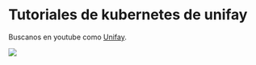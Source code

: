 # Tutoriales de kubernetes de unifay



Buscanos en youtube como [Unifay](https://www.youtube.com/channel/UC3HxAEFZa2VIxj8SzjvBisQ/ "Buscanos en youtube").


![](https://cdn.pixabay.com/photo/2015/04/20/13/17/work-731198_1280.jpg "")


